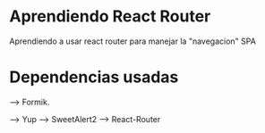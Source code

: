 # Aprendiendo React Router
Aprendiendo a usar react router para manejar la "navegacion" SPA

# Dependencias usadas
--> Formik.  

--> Yup
--> SweetAlert2
--> React-Router